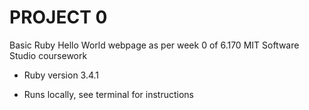 # PROJECT 0

Basic Ruby Hello World webpage as per week 0 of 6.170 MIT Software Studio coursework

* Ruby version 3.4.1

* Runs locally, see terminal for instructions
